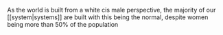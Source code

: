 As the world is built from a white cis male perspective, the majority of our [[system|systems]] are built with this being the normal, despite women being more than 50% of the population
